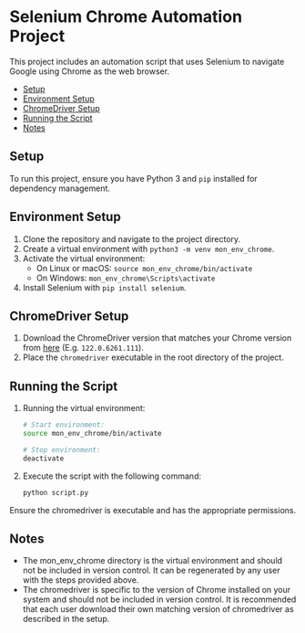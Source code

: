 # Selenium Chrome Automation Project

This project includes an automation script that uses Selenium to navigate Google using Chrome as the web browser.

- [Setup](#setup)
- [Environment Setup](#environment-setup)
- [ChromeDriver Setup](#chromedriver-setup)
- [Running the Script](#running-the-script)
- [Notes](#notes)

## Setup

To run this project, ensure you have Python 3 and `pip` installed for dependency management.

## Environment Setup

1. Clone the repository and navigate to the project directory.
2. Create a virtual environment with `python3 -m venv mon_env_chrome`.
3. Activate the virtual environment:
   - On Linux or macOS: `source mon_env_chrome/bin/activate`
   - On Windows: `mon_env_chrome\Scripts\activate`
4. Install Selenium with `pip install selenium`.

## ChromeDriver Setup

1. Download the ChromeDriver version that matches your Chrome version from [here](https://chromedriver.com/download#stable) (E.g. `122.0.6261.111`).
2. Place the `chromedriver` executable in the root directory of the project.

## Running the Script

1. Running the virtual environment:

   ```sh
   # Start environment:
   source mon_env_chrome/bin/activate

   # Stop environment:
   deactivate
   ```

2. Execute the script with the following command:

   ```bash
   python script.py
   ```

Ensure the chromedriver is executable and has the appropriate permissions.

## Notes

- The mon_env_chrome directory is the virtual environment and should not be included in version control. It can be regenerated by any user with the steps provided above.
- The chromedriver is specific to the version of Chrome installed on your system and should not be included in version control. It is recommended that each user download their own matching version of chromedriver as described in the setup.
